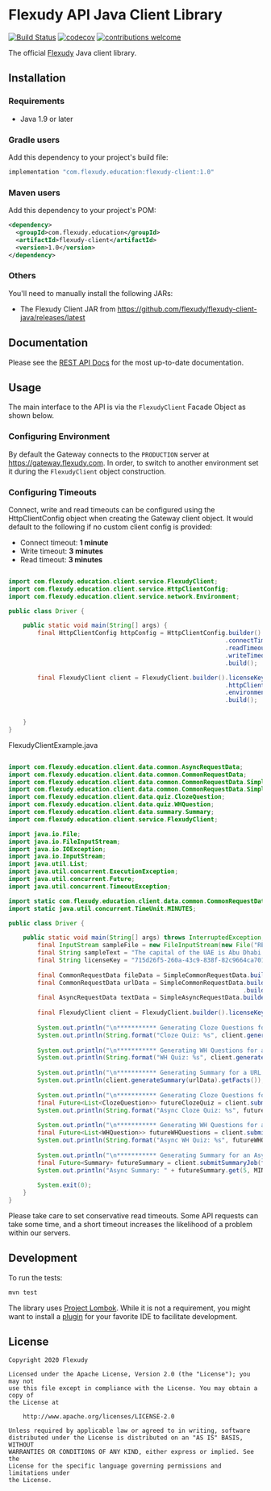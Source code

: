# Flexudy API Java Client Library

[![Build Status](https://travis-ci.com/flexudy/flexudy-client-java.svg?branch=master)](https://travis-ci.com/flexudy/flexudy-client-java)
[![codecov](https://codecov.io/gh/flexudy/flexudy-client-java/branch/master/graph/badge.svg)](https://codecov.io/gh/flexudy/flexudy-client-java) 
[![contributions welcome](https://img.shields.io/badge/contributions-welcome-brightgreen.svg?style=flat)](https://github.com/dwyl/esta/issues)

The official [Flexudy](https://flexudy.com) Java client library.

## Installation

### Requirements

- Java 1.9 or later

### Gradle users

Add this dependency to your project's build file:

```groovy
implementation "com.flexudy.education:flexudy-client:1.0"
```

### Maven users

Add this dependency to your project's POM:

```xml
<dependency>
  <groupId>com.flexudy.education</groupId>
  <artifactId>flexudy-client</artifactId>
  <version>1.0</version>
</dependency>
```

### Others

You'll need to manually install the following JARs:

- The Flexudy Client JAR from <https://github.com/flexudy/flexudy-client-java/releases/latest>

## Documentation

Please see the [REST API Docs](https://developers.flexudy.com) for the most
up-to-date documentation.

## Usage
The main interface to the API is via the `FlexudyClient` Facade Object as shown below.

### Configuring Environment
By default the Gateway connects to the `PRODUCTION` server at https://gateway.flexudy.com. In order, to
switch to another environment set it during the `FlexudyClient` object construction.

### Configuring Timeouts

Connect, write and read timeouts can be configured using the HttpClientConfig object when creating the Gateway client 
object. It would default to the following if no custom client config is provided:
- Connect timeout: **1 minute**
- Write timeout: **3 minutes**
- Read timeout: **3 minutes**

```java

import com.flexudy.education.client.service.FlexudyClient;
import com.flexudy.education.client.service.HttpClientConfig;
import com.flexudy.education.client.service.network.Environment;

public class Driver {

    public static void main(String[] args) {
        final HttpClientConfig httpConfig = HttpClientConfig.builder()
                                                            .connectTimeoutSeconds(60)
                                                            .readTimeoutSeconds(30)
                                                            .writeTimeoutSeconds(20)
                                                            .build();

        final FlexudyClient client = FlexudyClient.builder().licenseKey(licenseKey)
                                                            .httpClientConfig(httpConfig)
                                                            .environment(Environment.PRODUCTION)
                                                            .build();

        
    }
}

```

FlexudyClientExample.java

```java

import com.flexudy.education.client.data.common.AsyncRequestData;
import com.flexudy.education.client.data.common.CommonRequestData;
import com.flexudy.education.client.data.common.CommonRequestData.SimpleAsyncRequestData;
import com.flexudy.education.client.data.common.CommonRequestData.SimpleCommonRequestData;
import com.flexudy.education.client.data.quiz.ClozeQuestion;
import com.flexudy.education.client.data.quiz.WHQuestion;
import com.flexudy.education.client.data.summary.Summary;
import com.flexudy.education.client.service.FlexudyClient;

import java.io.File;
import java.io.FileInputStream;
import java.io.IOException;
import java.io.InputStream;
import java.util.List;
import java.util.concurrent.ExecutionException;
import java.util.concurrent.Future;
import java.util.concurrent.TimeoutException;

import static com.flexudy.education.client.data.common.CommonRequestData.SimpleAsyncRequestData.fromCommonRequestData;
import static java.util.concurrent.TimeUnit.MINUTES;

public class Driver {

    public static void main(String[] args) throws InterruptedException, ExecutionException, TimeoutException, IOException {
        final InputStream sampleFile = new FileInputStream(new File("README.md"));
        final String sampleText = "The capital of the UAE is Abu Dhabi. The capital of France is Paris";
        final String licenseKey = "715d26f5-260a-43c9-838f-82c9664ca701";
        
        final CommonRequestData fileData = SimpleCommonRequestData.builder().files(List.of(sampleFile)).build();
        final CommonRequestData urlData = SimpleCommonRequestData.builder().contentUrls(List.of("https://flexudy.com"))
                                                                 .build();
        final AsyncRequestData textData = SimpleAsyncRequestData.builder().textContent(sampleText).build();
        
        final FlexudyClient client = FlexudyClient.builder().licenseKey(licenseKey).build();
        
        System.out.println("\n*********** Generating Cloze Questions for a URL source ***********\n");
        System.out.println(String.format("Cloze Quiz: %s", client.generateClozeQuiz(urlData)));
        
        System.out.println("\n*********** Generating WH Questions for a File source ***********\n");
        System.out.println(String.format("WH Quiz: %s", client.generateWHQuiz(fileData)));
        
        System.out.println("\n*********** Generating Summary for a URL source ***********\n");
        System.out.println(client.generateSummary(urlData).getFacts());
        
        System.out.println("\n*********** Generating Cloze Questions for an Asynchronous URL Content ***********\n");
        final Future<List<ClozeQuestion>> futureClozeQuiz = client.submitClozeQuizJob(fromCommonRequestData(urlData));
        System.out.println(String.format("Async Cloze Quiz: %s", futureClozeQuiz.get(5, MINUTES)));
        
        System.out.println("\n*********** Generating WH Questions for an Asynchronous File Content ***********\n");
        final Future<List<WHQuestion>> futureWHQuestions = client.submitWHQuizJob(fromCommonRequestData(urlData));
        System.out.println(String.format("Async WH Quiz: %s", futureWHQuestions.get(5, MINUTES)));
        
        System.out.println("\n*********** Generating Summary for an Asynchronous Text source  ***********\n");
        final Future<Summary> futureSummary = client.submitSummaryJob(fromCommonRequestData(textData));
        System.out.println("Async Summary: " + futureSummary.get(5, MINUTES).getFacts());
        
        System.exit(0);
    }
}
```

Please take care to set conservative read timeouts. Some API requests can take
some time, and a short timeout increases the likelihood of a problem within our
servers.

## Development

To run the tests:

```sh
mvn test
```

The library uses [Project Lombok][lombok]. While it is not a requirement, you
might want to install a [plugin][lombok-plugins] for your favorite IDE to
facilitate development.

[lombok]: https://projectlombok.org
[lombok-plugins]: https://projectlombok.org/setup/overview

## License

```text
Copyright 2020 Flexudy

Licensed under the Apache License, Version 2.0 (the "License"); you may not
use this file except in compliance with the License. You may obtain a copy of
the License at

    http://www.apache.org/licenses/LICENSE-2.0

Unless required by applicable law or agreed to in writing, software
distributed under the License is distributed on an "AS IS" BASIS, WITHOUT
WARRANTIES OR CONDITIONS OF ANY KIND, either express or implied. See the
License for the specific language governing permissions and limitations under
the License.
```